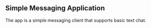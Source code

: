 ## Simple Messaging Application

The app is a simple messaging client that supports basic text chat.


